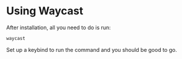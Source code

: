 # Using Waycast

After installation, all you need to do is run:

```sh
waycast
```

Set up a keybind to run the command and you should be good to go.